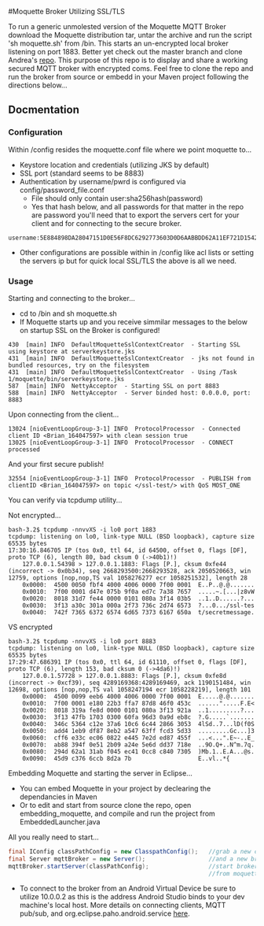#Moquette Broker Utilizing SSL/TLS

To run a generic unmolested version of the Moquette MQTT Broker download the Moquette distribution tar, untar the archive and run the script 'sh moquette.sh' from /bin. This starts an un-encrypted local broker listening on port 1883. Better yet check out the master branch and clone Andrea's [repo](https://github.com/andsel/moquette). This purpose of this repo is to display and share a working secured MQTT broker with encrypted coms. Feel free to clone the repo and run the broker from source or embedd in your Maven project following the directions below...


## Docmentation
### Configuration 
Within /config resides the moquette.conf file where we point moquette to...
* Keystore location and credentials (utilizing JKS by default)	
* SSL port (standard seems to be 8883)
* Authentication by username/pwrd is configured via config/password_file.conf
  * File should only contain user:sha256hash(password)  
  * Yes that hash below, and all passwords for that matter in the repo are password you'll need that to export the servers cert for your client and for connecting to the secure broker.
```
username:5E884898DA28047151D0E56F8DC6292773603D0D6AABBDD62A11EF721D1542D8
```
* Other configurations are possible within in /config like acl lists or setting the servers ip but for quick local SSL/TLS the above is all we need.

### Usage
Starting and connecting to the broker...
* cd to /bin and sh moquette.sh
* If Moquette starts up and you receive simmilar messages to the below on startup SSL on the Broker is configured!
```
430  [main] INFO  DefaultMoquetteSslContextCreator  - Starting SSL using keystore at serverkeystore.jks
431  [main] INFO  DefaultMoquetteSslContextCreator  - jks not found in bundled resources, try on the filesystem
431  [main] INFO  DefaultMoquetteSslContextCreator  - Using /Task 1/moquette/bin/serverkeystore.jks 
587  [main] INFO  NettyAcceptor  - Starting SSL on port 8883
588  [main] INFO  NettyAcceptor  - Server binded host: 0.0.0.0, port: 8883
```

Upon connecting from the client...
```
13024 [nioEventLoopGroup-3-1] INFO  ProtocolProcessor  - Connected client ID <Brian_164047597> with clean session true
13025 [nioEventLoopGroup-3-1] INFO  ProtocolProcessor  - CONNECT processed
```

And your first secure publish!
```
32554 [nioEventLoopGroup-3-1] INFO  ProtocolProcessor  - PUBLISH from clientID <Brian_164047597> on topic </ssl-test/> with QoS MOST_ONE
```

You can verify via tcpdump utility...

Not encrypted...
```
bash-3.2$ tcpdump -nnvvXS -i lo0 port 1883
tcpdump: listening on lo0, link-type NULL (BSD loopback), capture size 65535 bytes
17:30:16.846705 IP (tos 0x0, ttl 64, id 64500, offset 0, flags [DF], proto TCP (6), length 80, bad cksum 0 (->40b1)!)
    127.0.0.1.54398 > 127.0.0.1.1883: Flags [P.], cksum 0xfe44 (incorrect -> 0x0b34), seq 2668293500:2668293528, ack 2050520663, win 12759, options [nop,nop,TS val 1058276277 ecr 1058251532], length 28
	0x0000:  4500 0050 fbf4 4000 4006 0000 7f00 0001  E..P..@.@.......
	0x0010:  7f00 0001 d47e 075b 9f0a ed7c 7a38 7657  .....~.[...|z8vW
	0x0020:  8018 31d7 fe44 0000 0101 080a 3f14 03b5  ..1..D......?...
	0x0030:  3f13 a30c 301a 000a 2f73 736c 2d74 6573  ?...0.../ssl-tes
	0x0040:  742f 7365 6372 6574 6d65 7373 6167 650a  t/secretmessage.
```
VS encrypted
```
bash-3.2$ tcpdump -nnvvXS -i lo0 port 8883
tcpdump: listening on lo0, link-type NULL (BSD loopback), capture size 65535 bytes
17:29:47.686391 IP (tos 0x0, ttl 64, id 61110, offset 0, flags [DF], proto TCP (6), length 153, bad cksum 0 (->4da6)!)
    127.0.0.1.57728 > 127.0.0.1.8883: Flags [P.], cksum 0xfe8d (incorrect -> 0xcf39), seq 4289169368:4289169469, ack 1190151484, win 12698, options [nop,nop,TS val 1058247194 ecr 1058228219], length 101
	0x0000:  4500 0099 eeb6 4000 4006 0000 7f00 0001  E.....@.@.......
	0x0010:  7f00 0001 e180 22b3 ffa7 87d8 46f0 453c  ......".....F.E<
	0x0020:  8018 319a fe8d 0000 0101 080a 3f13 921a  ..1.........?...
	0x0030:  3f13 47fb 1703 0300 60fa 96d3 0a9d eb8c  ?.G.....`.......
	0x0040:  346c 5364 c12e 37a6 10c6 6c44 2866 3053  4lSd..7...lD(f0S
	0x0050:  add4 1eb9 df87 8eb2 a547 63ff fcd3 5d33  .........Gc...]3
	0x0060:  cff6 e33c ec06 0822 e445 7e2d ed87 455f  ...<...".E~-..E_
	0x0070:  ab88 394f 0e51 2b09 a24e 5e6d dd37 718e  ..9O.Q+..N^m.7q.
	0x0080:  294d 62a1 31ab f045 ec41 0cc8 c840 7305  )Mb.1..E.A...@s.
	0x0090:  45d9 c376 6ccb 8d2a 7b                   E..vl..*{
```

Embedding Moquette and starting the server in Eclipse...

* You can embed Moquette in your project by declearing the dependancies in Maven
* Or to edit and start from source clone the repo, open embedding_moquette, and compile and run the project from EmbeddedLauncher.java

All you really need to start...

```java
final IConfig classPathConfig = new ClasspathConfig();   //grab a new config object
final Server mqttBroker = new Server();                  //and a new broker
mqttBroker.startServer(classPathConfig);		         //start broker using settings
      							                         //from moquette.conf
``` 



* To connect to the broker from an Android Virtual Device be sure to utilize 10.0.0.2 as this is the address Android Studio binds to your dev machine's local host. More details on connecting clients, MQTT pub/sub, and org.eclipse.paho.android.service [here](http://gottaputthelinkhere.com).






